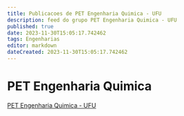 ```yaml
---
title: Publicacoes de PET Engenharia Quimica - UFU 
description: feed do grupo PET Engenharia Quimica - UFU
published: true
date: 2023-11-30T15:05:17.742462
tags: Engenharias
editor: markdown
dateCreated: 2023-11-30T15:05:17.742462
---
```


# PET Engenharia Quimica
[PET Engenharia Quimica - UFU](/grupo/209PETEngenhariaQuimicaUFU)